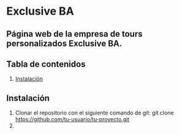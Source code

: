 # Exclusive BA

## Página web de la empresa de tours personalizados Exclusive BA.

## Tabla de contenidos
1. [Instalación](#instalación)

## Instalación
1. Clonar el repositorio con el siguiente comando de git: git clone https://github.com/tu-usuario/tu-proyecto.git
2. 
